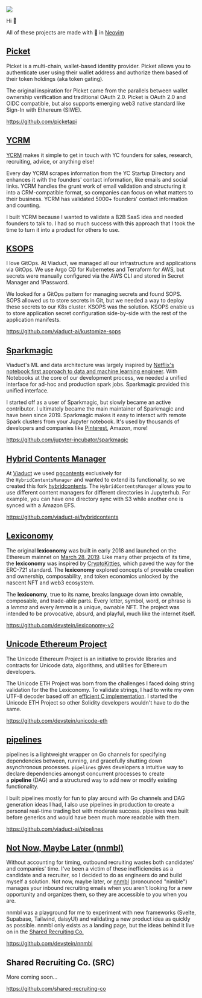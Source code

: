 <!--
**devstein/devstein** is a ✨ _special_ ✨ repository because its `README.md` (this file) appears on your GitHub profile.

Here are some ideas to get you started:

- 🔭 I’m currently working on ...
- 🌱 I’m currently learning ...
- 👯 I’m looking to collaborate on ...
- 🤔 I’m looking for help with ...
- 💬 Ask me about ...
- 📫 How to reach me: ...
- 😄 Pronouns: ...
- ⚡ Fun fact: ...
-->

<img align="center" src="https://github-readme-stats.vercel.app/api?username=devstein&count_private=true&show_icons=true&theme=onedark" />

Hi 👋


All of these projects are made with 💙 in [Neovim](https://github.com/devstein/vim)

## [Picket](https://picketapi.com/)

Picket is a multi-chain, wallet-based identity provider.  Picket allows you to authenticate user using their wallet address and authorize them based of their token holdings (aka token gating).

The original inspiration for Picket came from the parallels between wallet ownership verification and traditional OAuth 2.0. Picket is OAuth 2.0 and OIDC compatible, but also supports emerging web3 native standard like Sign-In with Ethereum (SIWE).

https://github.com/picketapi

## [YCRM](https://ycrm.xyz/)

[YCRM](https://ycrm.xyz/?utm_source=community_update&utm_medium=email) makes it simple to get in touch with YC founders for sales, research, recruiting, advice, or anything else!

Every day YCRM scrapes information from the YC Startup Directory and enhances it with the founders' contact information, like emails and social links. YCRM handles the grunt work of email validation and structuring it into a CRM-compatible format, so companies can focus on what matters to their business. YCRM has validated 5000+ founders' contact information and counting.

I built YCRM because I wanted to validate a B2B SaaS idea and needed founders to talk to. I had so much success with this approach that I took the time to turn it into a product for others to use.

## [KSOPS](https://github.com/viaduct-ai/kustomize-sops)

I love GitOps. At Viaduct, we managed all our infrastructure and applications via GitOps. We use Argo CD for Kubernetes and Terraform for AWS, but secrets were manually configured via the AWS CLI and stored in Secret Manager and 1Password.

We looked for a GitOps pattern for managing secrets and found SOPS. SOPS allowed us to store secrets in Git, but we needed a way to deploy these secrets to our K8s cluster. KSOPS was the solution. KSOPS enable us to store application secret configuration side-by-side with the rest of the application manifests.

https://github.com/viaduct-ai/kustomize-sops

## [Sparkmagic](https://github.com/jupyter-incubator/sparkmagic)

Viaduct's ML and data architecture was largely inspired by [Netflix's notebook first approach to data and machine learning engineer](https://netflixtechblog.com/notebook-innovation-591ee3221233). With Notebooks at the core of our development process, we needed a unified interface for ad-hoc and production spark jobs. Sparkmagic provided this unified interface. 

I started off as a user of Sparkmagic, but slowly became an active contributor. I ultimately became the main maintainer of Sparkmagic and have been since 2019. Sparkmagic makes it easy to interact with remote Spark clusters from your Jupyter notebook. It's used by thousands of developers and companies like [Pinterest](https://medium.com/pinterest-engineering/empowering-pinterest-data-scientists-and-machine-learning-engineers-with-pyspark-f41b0d1dd1b8), Amazon, more!

https://github.com/jupyter-incubator/sparkmagic

## [Hybrid Contents Manager](https://github.com/viaduct-ai/hybridcontents)

At [Viaduct](https://viaduct.ai/) we used [pgcontents](https://github.com/quantopian/pgcontents) exclusively for the `HybridContentsManager` and wanted to extend its functionality, so we created this fork [hybridcontents](https://github.com/viaduct-ai/hybridcontents). The `HybridContentsManager` allows you to use different content managers for different directories in Jupyterhub. For example, you can have one directory sync with S3 while another one is synced with a Amazon EFS. 

https://github.com/viaduct-ai/hybridcontents

## [Lexiconomy](https://github.com/devstein/unicode-eth)

The original **lexiconomy** was built in early 2018 and launched on the Ethereum mainnet on [March 28, 2019](https://etherscan.io/txs?a=0x05dde4609035e464f995d13221b5166080634f21&f=5). Like many other projects of its time, the **lexiconomy** was inspired by [CryptoKitties](https://www.cryptokitties.co/), which paved the way for the ERC-721 standard. The **lexiconomy** explored concepts of provable creation and ownership, composability, and token economics unlocked by the nascent NFT and web3 ecosystem.

The **lexiconomy**, true to its name, breaks language down into ownable, composable, and trade-able parts. Every letter, symbol, word, or phrase is a _lemma_ and every _lemma_ is a unique, ownable NFT. The project was intended to be provocative, absurd, and playful, much like the internet itself.

https://github.com/devstein/lexiconomy-v2

## [Unicode Ethereum Project](https://github.com/devstein/unicode-eth)

The Unicode Ethereum Project is an initiative to provide libraries and contracts for Unicode data, algorithms, and utilities for Ethereum developers.

The Unicode ETH Project was born from the challenges I faced doing string validation for the the Lexiconomy. To validate strings, I had to write my own UTF-8 decoder based off an [efficient C implementation](https://bjoern.hoehrmann.de/utf-8/decoder/dfa/). I started the Unicode ETH Project so other Solidity developers wouldn't have to do the same.

https://github.com/devstein/unicode-eth

## [pipelines](https://github.com/viaduct-ai/pipelines)

pipelines is a lightweight wrapper on Go channels for specifying dependencies between, running, and gracefully shutting down asynchronous processes. `pipelines` gives developers a intuitive way to declare dependencies amongst concurrent processes to create a **pipeline** (DAG) and a structured way to add new or modify existing functionality.

I built pipelines mostly for fun to play around with Go channels and DAG generation ideas I had, I also use pipelines in production to create a personal real-time trading bot with moderate success. pipelines was built before generics and would have been much more readable with them.

https://github.com/viaduct-ai/pipelines

## [Not Now,  Maybe Later (nnmbl)](https://nnmbl.xyz/)

Without accounting for timing, outbound recruiting wastes both candidates' and companies' time. I've been a victim of these inefficiencies as a candidate and a recruiter, so I decided to do as engineers do and build myself a solution. Not now, maybe later, or [nnmbl](https://nnmbl.xyz/) (pronounced "nimble") manages your inbound recruiting emails when you aren't looking for a new opportunity and organizes them, so they are accessible to you when you are.

nnmbl was a playground for me to experiment with new frameworks (Svelte, Supabase, Tailwind, daisyUI) and validating a new product idea as quickly as possible. nnmbl only exists as a landing page, but the ideas behind it live on in the [Shared Recruiting Co.](https://github.com/shared-recruiting-co)

https://github.com/devstein/nnmbl

## Shared Recruiting Co. (SRC)

More coming soon...

https://github.com/shared-recruiting-co
